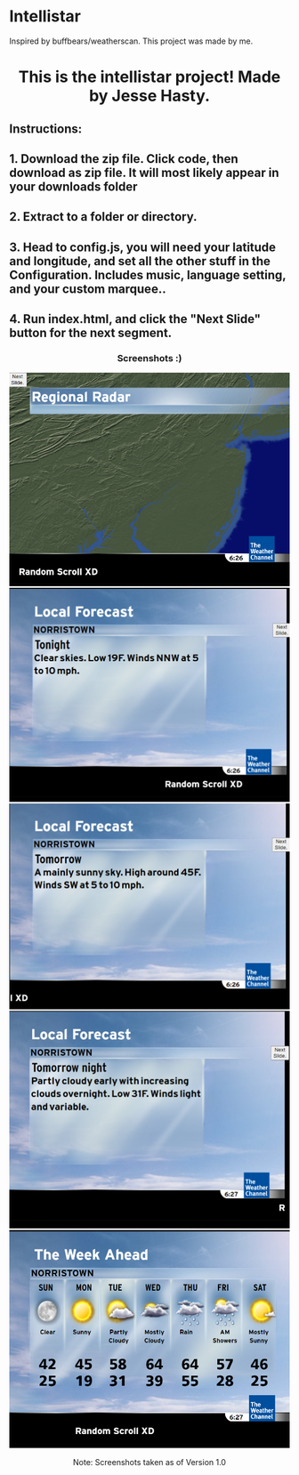 # Intellistar
Inspired by buffbears/weatherscan. This project was made by me.
 <h1 align="center">This is the intellistar project! Made by Jesse Hasty.</h1>

<h2>Instructions: </h2>
 <h2>1. Download the zip file. Click code, then download as zip file. It will most likely appear in your downloads folder</h2>
 <h2>2. Extract to a folder or directory.</h2>
 <h2>3. Head to config.js, you will need your latitude and longitude, and set all the other stuff in the Configuration. Includes music, language setting, and your custom marquee..</h2>
 <h2>4. Run index.html, and click the "Next Slide" button for the next segment.</h2>
  
  <h3 align="center">Screenshots :)</h3>
  <div align="center">
   <img src="./screenshots/1.png">
   <img src="./screenshots/2.png">
   <img src="./screenshots/3.png">
   <img src="./screenshots/4.png">
   <img src="./screenshots/5.png">
   <p>Note: Screenshots taken as of Version 1.0</p>
  </div>
